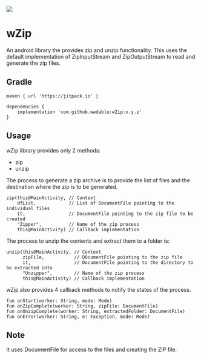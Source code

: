 [![](https://jitpack.io/v/wwdablu/wZip.svg)](https://jitpack.io/#wwdablu/wZip)  

# wZip
An android library the provides zip and unzip functionality. This uses the default implementation of ZipInputStream and ZipOutputStream to read and generate the zip files.  

## Gradle  
~~~  
maven { url 'https://jitpack.io' }

dependencies {
    implementation 'com.github.wwdablu:wZip:x.y.z'
}
~~~  

## Usage  
wZip library provides only 2 methods:  
* zip  
* unzip   

The process to generate a zip archive is to provide the list of files and the destination where the zip is to be generated.  
~~~  
zip(this@MainActivity, // Context
    dfList,            // List of DocumentFile pointing to the individual files
    it,                // DocumentFile pointing to the zip file to be created
    "Zipper",          // Name of the zip process
    this@MainActivity) // Callback implementation
~~~  

The process to unzip the contents and extract them to a folder is:  
~~~  
unzip(this@MainActivity, // Context
      zipFile,           // DOcumentFile pointing to the zip file
      it,                // DocumentFile pointing to the directory to be extracted into
      "Unzipper",        // Name of the zip process
      this@MainActivity) // Callback implementation
~~~  

wZip also provides 4 callback methods to notify the states of the process.  
~~~  
fun onStart(worker: String, mode: Mode)
fun onZipComplete(worker: String, zipFile: DocumentFile)
fun onUnzipComplete(worker: String, extractedFolder: DocumentFile)
fun onError(worker: String, e: Exception, mode: Mode)
~~~
  
## Note
It uses DocumentFile for access to the files and creating the ZIP file.